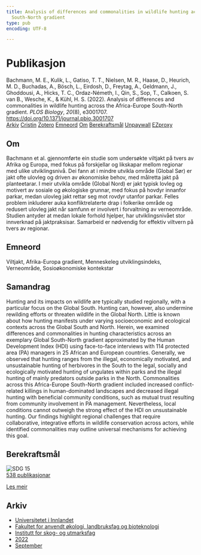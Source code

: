 ```yaml
---
title: Analysis of differences and commonalities in wildlife hunting across the Africa-Europe
  South-North gradient
type: pub
encoding: UTF-8

---
```

<h1>Publikasjon</h1>
<article id="csl-bib-container-3SN64THZ" class="csl-bib-container">
  <div class="csl-bib-body"> <div class="csl-entry">Bachmann, M. E., Kulik, L., Gatiso, T. T., Nielsen, M. R., Haase, D., Heurich, M. D., Buchadas, A., Bösch, L., Eirdosh, D., Freytag, A., Geldmann, J., Ghoddousi, A., Hicks, T. C., Ordaz-Németh, I., Qin, S., Sop, T., Calkoen, S. van B., Wesche, K., &#38; Kühl, H. S. (2022). Analysis of differences and commonalities in wildlife hunting across the Africa-Europe South-North gradient. <i>PLOS Biology</i>, <i>20</i>(8), e3001707. <a href="https://doi.org/10.1371/journal.pbio.3001707">https://doi.org/10.1371/journal.pbio.3001707</a></div> </div>
  <div class="csl-bib-buttons">
    <a href="#taxonomy-article-3SN64THZ" alt="archive" class="csl-bib-button">Arkiv</a>
    <a href="https://app.cristin.no/results/show.jsf?id=2048633" alt="Cristin" class="csl-bib-button">Cristin</a>
    <a href="http://zotero.org/groups/5881554/items/3SN64THZ" alt="Zotero" class="csl-bib-button">Zotero</a>
    <a href="#keywords-article-3SN64THZ" alt="keywords" class="csl-bib-button">Emneord</a>
    <a href="#about-article-3SN64THZ" alt="about_pub" class="csl-bib-button">Om</a>
    <a href="#sdg-article-3SN64THZ" alt="sdg" class="csl-bib-button">Berekraftsmål</a>
    <a href="https://journals.plos.org/plosbiology/article/file?id=10.1371/journal.pbio.3001707&amp;type=printable" alt="Unpaywall" class="csl-bib-button">Unpaywall</a>
    <a href="https://journals.plos.org/plosbiology/article/file?id=10.1371/journal.pbio.3001707&amp;type=printable" alt="EZproxy" class="csl-bib-button">EZproxy</a>
  </div>
  <div id="csl-bib-meta-container-3SN64THZ"></div>
</article>
<div id="csl-bib-meta-3SN64THZ" class="csl-bib-meta">
  <article id="about-article-3SN64THZ" class="about_pub-article">
    <h1>Om</h1>
    Bachmann et al. gjennomførte ein studie som undersøkte viltjakt på tvers av Afrika og Europa, med fokus på forskjellar og likskapar mellom regionar med ulike utviklingsnivå. Dei fann at i mindre utvikla område (Global Sør) er jakt ofte ulovleg og driven av økonomiske behov, med målretta jakt på planteetarar. I meir utvikla område (Global Nord) er jakt typisk lovleg og motivert av sosiale og økologiske grunnar, med fokus på hovdyr innanfor parkar, medan ulovleg jakt rettar seg mot rovdyr utanfor parkar. Felles problem inkluderer auka konfliktrelaterte drap i folkerike område og redusert ulovleg jakt når samfunn er involvert i forvaltning av verneområde. Studien antyder at medan lokale forhold hjelper, har utviklingsnivået stor innverknad på jaktpraksisar. Samarbeid er nødvendig for effektiv viltvern på tvers av regionar.
  </article>
  <article id="keywords-article-3SN64THZ" class="keywords-article">
    <h1>Emneord</h1>
    Viltjakt, Afrika-Europa gradient, Menneskeleg utviklingsindeks, Verneområde, Sosioøkonomiske kontekstar
  </article>
  <article id="abstract-article-3SN64THZ" class="abstract-article">
    <h1>Samandrag</h1>
    Hunting and its impacts on wildlife are typically studied regionally, with a particular focus on the Global South. Hunting can, however, also undermine rewilding efforts or threaten wildlife in the Global North. Little is known about how hunting manifests under varying socioeconomic and ecological contexts across the Global South and North. Herein, we examined differences and commonalities in hunting characteristics across an exemplary Global South-North gradient approximated by the Human Development Index (HDI) using face-to-face interviews with 114 protected area (PA) managers in 25 African and European countries. Generally, we observed that hunting ranges from the illegal, economically motivated, and unsustainable hunting of herbivores in the South to the legal, socially and ecologically motivated hunting of ungulates within parks and the illegal hunting of mainly predators outside parks in the North. Commonalities across this Africa-Europe South-North gradient included increased conflict-related killings in human-dominated landscapes and decreased illegal hunting with beneficial community conditions, such as mutual trust resulting from community involvement in PA management. Nevertheless, local conditions cannot outweigh the strong effect of the HDI on unsustainable hunting. Our findings highlight regional challenges that require collaborative, integrative efforts in wildlife conservation across actors, while identified commonalities may outline universal mechanisms for achieving this goal.
  </article>
  <article id="sdg-article-3SN64THZ" class="sdg-article">
    <h1>Berekraftsmål</h1>
    <div class="sdg-container"><div id="sdg15" class="sdg">
        <img src="{{< params subfolder >}}images/sdg/sdg15_nn.png" class="image" alt="SDG 15">
        <div class="sdg-overlay">
          <a href="/nn/archive/?key=?sdg=15#archive" class="sdg-publication-count"><span>538</span> publikasjonar</a>
          <p><a href="https://fn.no/om-fn/fns-baerekraftsmaal/livet-paa-land?lang=nno-NO" class="sdg-read-more">Les meir</a></p>
        </div>
      </div></div>
  </article>
  <article id="taxonomy-article-3SN64THZ" class="taxonomy-article">
    <h1>Arkiv</h1>
    <ul>
      <li>
        <a href="/nn/archive/?key=3DCRN523">Universitetet i Innlandet</a>
      </li>
      <li>
        <a href="/nn/archive/?key=T77LXH6D">Fakultet for anvendt økologi, landbruksfag og bioteknologi</a>
      </li>
      <li>
        <a href="/nn/archive/?key=7TRARPE3">Institutt for skog- og utmarksfag</a>
      </li>
      <li>
        <a href="/nn/archive/?key=H9K9UC39">2022</a>
      </li>
      <li>
        <a href="/nn/archive/?key=STM4XRGY">September</a>
      </li>
    </ul>
  </article>
</div>
